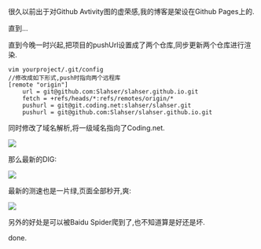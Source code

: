 很久以前出于对Github Avtivity图的虚荣感,我的博客是架设在Github Pages上的. 

直到...  

直到今晚一时兴起,把项目的pushUrl设置成了两个仓库,同步更新两个仓库进行渲染. 

```
vim yourproject/.git/config
//修改成如下形式,push时指向两个远程库
[remote "origin"]
    url = git@github.com:Slahser/slahser.github.io.git
    fetch = +refs/heads/*:refs/remotes/origin/*
    pushurl = git@git.coding.net:slahser/slahser.git
    pushurl = git@github.com:Slahser/slahser.github.io.git
``` 

同时修改了域名解析,将一级域名指向了Coding.net. 

![](https://o4dyfn0ef.qnssl.com/image/2016-09-13-Screen%20Shot%202016-09-13%20at%2023.08.20.png?imageView2/2/h/300) 

那么最新的DIG: 

![](https://o4dyfn0ef.qnssl.com/image/2016-09-13-Screen%20Shot%202016-09-13%20at%2023.08.50.png?imageView2/2/h/400) 

最新的测速也是一片绿,页面全部秒开,爽:  

![](https://o4dyfn0ef.qnssl.com/image/2016-09-13-Screen%20Shot%202016-09-13%20at%2023.11.30.png?imageView2/2/h/400) 

另外的好处是可以被Baidu Spider爬到了,也不知道算是好还是坏. 

done. 



